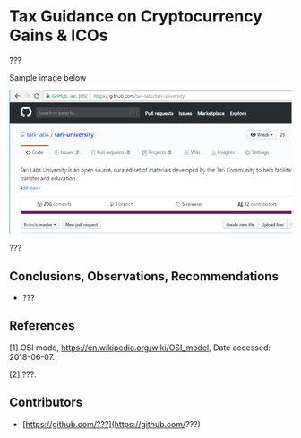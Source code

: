 # Tax Guidance on Cryptocurrency Gains & ICOs

???

Sample image below

![sample](sources/sample.PNG)



???

## Conclusions, Observations, Recommendations

- ???

## References

[1] OSI mode, https://en.wikipedia.org/wiki/OSI_model, Date accessed: 2018-06-07.

[2] ???.



## Contributors

- [https://github.com/???](https://github.com/???)
